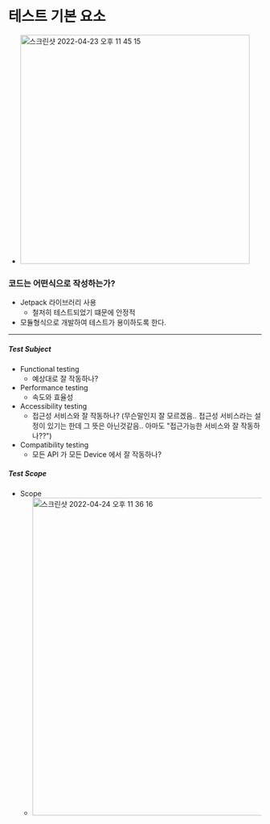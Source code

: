 # 테스트 기본 요소
* <img width="456" alt="스크린샷 2022-04-23 오후 11 45 15" src="https://user-images.githubusercontent.com/51182964/164910927-4b7f75a1-9b4d-454f-8537-f1a0fc04913c.png">
### 코드는 어떤식으로 작성하는가?
* Jetpack 라이브러리 사용
  * 철저히 테스트되었기 떄문에 안정적
* 모듈형식으로 개발하여 테스트가 용이하도록 한다.

---
##### Test Subject
* Functional testing
  * 예상대로 잘 작동하나?
* Performance testing
  * 속도와 효율성  
* Accessibility testing
  * 접근성 서비스와 잘 작동하나? (무슨말인지 잘 모르겠음.. 접근성 서비스라는 설정이 있기는 한데 그 뜻은 아닌것같음.. 아마도 "접근가능한 서비스와 잘 작동하나??")
* Compatibility testing
  * 모든 API 가 모든 Device 에서 잘 작동하나? 
##### Test Scope
* Scope
  * <img width="633" alt="스크린샷 2022-04-24 오후 11 36 16" src="https://user-images.githubusercontent.com/51182964/164981684-51b52fba-ed79-449a-a4eb-a024366b2960.png">
